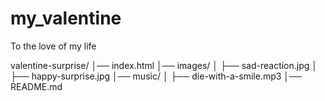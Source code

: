 # my_valentine
To the love of my life


valentine-surprise/
│── index.html
│── images/
│   ├── sad-reaction.jpg
│   ├── happy-surprise.jpg
│── music/
│   ├── die-with-a-smile.mp3
│── README.md

